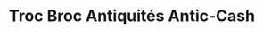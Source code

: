 ---
title: "Troc Broc Antiquités Antic-Cash"
url: /beaune/troc-broc-antiquites-antic-cash/
shop: antiquités
---